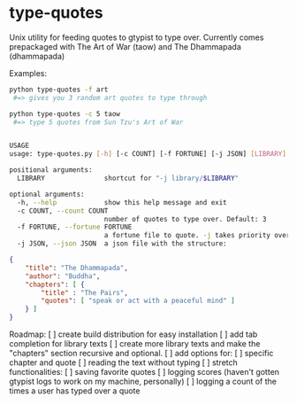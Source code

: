 type-quotes
===========

Unix utility for feeding quotes to gtypist to type over.
Currently comes prepackaged with The Art of War (taow) and The Dhammapada (dhammapada)

Examples:
```bash
python type-quotes -f art
 #=> gives you 3 random art quotes to type through

python type-quotes -c 5 taow
 #=> type 5 quotes from Sun Tzu's Art of War


USAGE
usage: type-quotes.py [-h] [-c COUNT] [-f FORTUNE] [-j JSON] [LIBRARY]

positional arguments:
  LIBRARY               shortcut for "-j library/$LIBRARY"

optional arguments:
  -h, --help            show this help message and exit
  -c COUNT, --count COUNT
                        number of quotes to type over. Default: 3
  -f FORTUNE, --fortune FORTUNE
                        a fortune file to quote. -j takes priority over -f
  -j JSON, --json JSON  a json file with the structure:
```

```json
{
    "title": "The Dhammapada",
    "author": "Buddha",
    "chapters": [ {
        "title" : "The Pairs",
        "quotes": [ "speak or act with a peaceful mind" ]
    } ]
}
```
Roadmap:
[ ] create build distribution for easy installation
[ ] add tab completion for library texts
[ ] create more library texts and make the "chapters" section recursive and optional.
[ ] add options for:
      [ ] specific chapter and quote
      [ ] reading the text without typing
[ ] stretch functionalities:
      [ ] saving favorite quotes
      [ ] logging scores (haven't gotten gtypist logs to work on my machine, personally)
      [ ] logging a count of the times a user has typed over a quote
